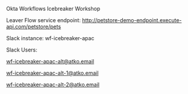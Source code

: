 Okta Workflows Icebreaker Workshop

Leaver Flow service endpoint: http://petstore-demo-endpoint.execute-api.com/petstore/pets 

Slack instance: wf-icebreaker-apac

Slack Users:

wf-icebreaker-apac-alt@atko.email

wf-icebreaker-apac-alt-1@atko.email

wf-icebreaker-apac-alt-2@atko.email



